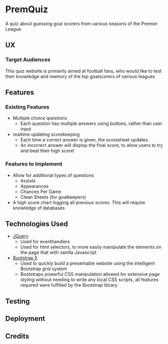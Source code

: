 PremQuiz
======
A quiz about guessing goal scorers from various seasons of the Premier League


## UX
### Target Audiences
This quiz website is primarily aimed at football fans, who would like to test their knowledge and memory of the top goalscorers of various leagues


## Features

### Existing Features
* Multiple choice questions
  * Each question has multiple answers using buttons, rather than user input
* realtime updating scorekeeping
  * Each time a correct answer is given, the scoresheet updates.
  * An incorrect answer will display the final score, to allow users to try and beat their high score!

### Features to Implement
* Allow for additional types of questions
  * Assists
  * Appearances
  * Chances Per Game
  * Clean Sheets (for goalkeepers)
* A high score chart logging all previous scores. This will require knowledge of databases

## Technologies Used

* [JQuery](https://jquery.com/)
  * Used for eventhandlers
  * Used for html selectors, to more easily manipulate the elements on the page that with vanilla Javascript
* [Bootstrap 5](https://getbootstrap.com/)
  * Used to quickly build a presentable website using the intelligent Bootstrap grid system
  * Bootstraps powerful CSS manipulation allowed for extensive page styling without needing to write any local CSS scripts, all features required were fulfilled by the Bootstrap library


## Testing

## Deployment

## Credits

